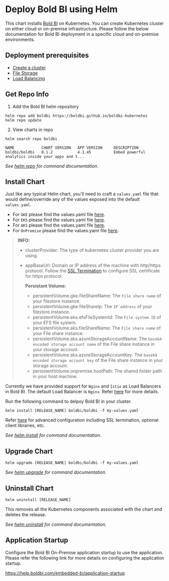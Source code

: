 # Deploy Bold BI using Helm

This chart installs [Bold BI](https://www.boldbi.com/) on Kubernetes. You can create Kubernetes cluster on either cloud or on-premise infrastructure. Please follow the below documentation for Bold BI deployment in a specific cloud and on-premise environments.
    
## Deployment prerequisites

* [Create a cluster](docs/pre-requisites.md#create-a-cluster)
* [File Storage](docs/pre-requisites.md#file-storage)
* [Load Balancing](docs/pre-requisites.md#load-balancing)

## Get Repo Info

1. Add the Bold BI helm repository

```console
helm repo add boldbi https://boldbi.github.io/boldbi-kubernetes
helm repo update
```

2. View charts in repo

```console
helm search repo boldbi

NAME            CHART VERSION   APP VERSION     DESCRIPTION
boldbi/boldbi   0.1.2           4.1.45          Embed powerful analytics inside your apps and t...
```

_See [helm repo](https://helm.sh/docs/helm/helm_repo/) for command documentation._

## Install Chart

Just like any typical Helm chart, you'll need to craft a `values.yaml` file that would define/override any of the values exposed into the default `values.yaml`.

* For `GKE` please find the values.yaml file [here](custom-values/gke-values.yaml).
* For `EKS` please find the values.yaml file [here](custom-values/eks-values.yaml).
* For `AKS` please find the values.yaml file [here](custom-values/aks-values.yaml).
* For `OnPremise` please find the values.yaml file [here](custom-values/onpremise-values.yaml).

> **INFO:**
> * clusterProvider: The type of kubernetes cluster provider you are using.
> * appBaseUrl: Domain or IP address of the machine with http/https protocol. Follow the [SSL Termination](docs/configuration.md#ssl-termination) to configure SSL certificate for https protocol.
> 
>   **Persistant Volume:**
>     * persistentVolume.gke.fileShareName: The `File share name` of your filestore instance.
>     * persistentVolume.gke.fileShareIp: The `IP address` of your filestore instance.
>     * persistentVolume.eks.efsFileSystemId: The `File system ID` of your EFS file system.
>     * persistentVolume.aks.fileShareName: The `File share name` of your File share instance.
>     * persistentVolume.aks.azureStorageAccountName: The `base64 encoded storage account name` of the File share instance in your storage account.
>     * persistentVolume.aks.azureStorageAccountKey: The `base64 encoded storage account key` of the File share instance in your storage account.
>     * persistentVolume.onpremise.hostPath: The shared folder path in your host machine.

Currently we have provided support for `Nginx` and `Istio` as Load Balancers in Bold BI. The default Load Balancer is `Nginx`. Refer [here](docs/configuration.md#load-balancing) for more details.

Run the following command to delpoy Bold BI in your cluster.

```console
helm install [RELEASE_NAME] boldbi/boldbi -f my-values.yaml
```

Refer [here](docs/configuration.md) for advanced configuration including SSL termination, optional client libraries, etc.

_See [helm install](https://helm.sh/docs/helm/helm_install/) for command documentation._

## Upgrade Chart

```console
helm upgrade [RELEASE_NAME] boldbi/boldbi -f my-values.yaml
```

_See [helm upgrade](https://helm.sh/docs/helm/helm_upgrade/) for command documentation._

## Uninstall Chart

```console
helm uninstall [RELEASE_NAME]
```

This removes all the Kubernetes components associated with the chart and deletes the release.

_See [helm uninstall](https://helm.sh/docs/helm/helm_uninstall/) for command documentation._

## Application Startup

Configure the Bold BI On-Premise application startup to use the application. Please refer the following link for more details on configuring the application startup.
    
https://help.boldbi.com/embedded-bi/application-startup
